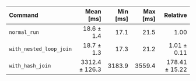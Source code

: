 | Command | Mean [ms] | Min [ms] | Max [ms] | Relative |
|:---|---:|---:|---:|---:|
| `normal_run` | 18.6 ± 1.4 | 17.1 | 21.5 | 1.00 |
| `with_nested_loop_join` | 18.7 ± 1.3 | 17.3 | 21.2 | 1.01 ± 0.11 |
| `with_hash_join` | 3312.4 ± 126.3 | 3183.9 | 3559.4 | 178.41 ± 15.22 |

